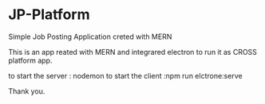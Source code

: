 # JP-Platform
Simple Job Posting Application creted with MERN

This is an app reated with MERN and integrared electron to run it as CROSS platform app.

to start the server : nodemon
to start the client  :npm run elctrone:serve

Thank you.

